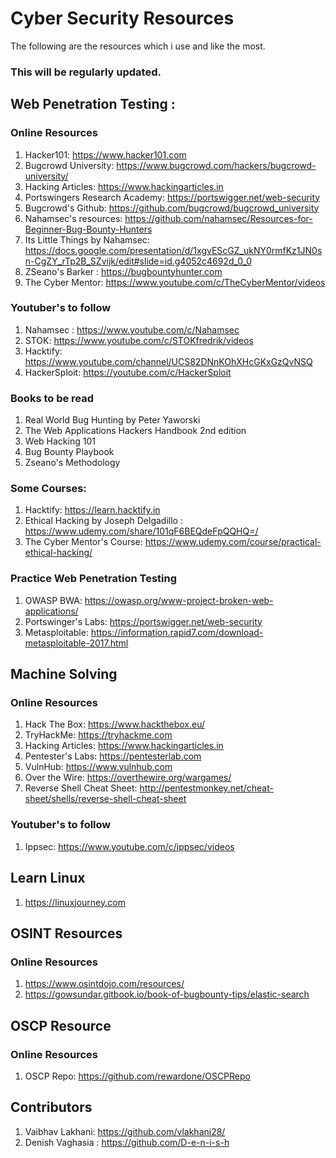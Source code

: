 # Cyber Security Resources

The following are the resources which i use and like the most.

### This will be regularly updated.

## Web Penetration Testing : 
### Online Resources

1. Hacker101: https://www.hacker101.com
2. Bugcrowd University: https://www.bugcrowd.com/hackers/bugcrowd-university/
3. Hacking Articles: https://www.hackingarticles.in
4. Portswingers Research Academy: https://portswigger.net/web-security
5. Bugcrowd's Github: https://github.com/bugcrowd/bugcrowd_university
6. Nahamsec's resources: https://github.com/nahamsec/Resources-for-Beginner-Bug-Bounty-Hunters
7. Its Little Things by Nahamsec: https://docs.google.com/presentation/d/1xgvEScGZ_ukNY0rmfKz1JN0sn-CgZY_rTp2B_SZvijk/edit#slide=id.g4052c4692d_0_0
8. ZSeano's Barker : https://bugbountyhunter.com
9. The Cyber Mentor: https://www.youtube.com/c/TheCyberMentor/videos

### Youtuber's to follow

1. Nahamsec : https://www.youtube.com/c/Nahamsec
2. STOK: https://www.youtube.com/c/STOKfredrik/videos
3. Hacktify: https://www.youtube.com/channel/UCS82DNnKOhXHcGKxGzQvNSQ
4. HackerSploit: https://youtube.com/c/HackerSploit

### Books to be read

1. Real World Bug Hunting by Peter Yaworski
2. The Web Applications Hackers Handbook 2nd edition
3. Web Hacking 101
4. Bug Bounty Playbook
5. Zseano's Methodology

### Some Courses: 
1. Hacktify: https://learn.hacktify.in
2. Ethical Hacking by Joseph Delgadillo : https://www.udemy.com/share/101qF6BEQdeFpQQHQ=/
3. The Cyber Mentor's Course: https://www.udemy.com/course/practical-ethical-hacking/

### Practice Web Penetration Testing

1. OWASP BWA: https://owasp.org/www-project-broken-web-applications/
2. Portswinger's Labs: https://portswigger.net/web-security
3. Metasploitable: https://information.rapid7.com/download-metasploitable-2017.html

## Machine Solving
### Online Resources
1. Hack The Box: https://www.hackthebox.eu/
2. TryHackMe: https://tryhackme.com
3. Hacking Articles: https://www.hackingarticles.in
4. Pentester's Labs: https://pentesterlab.com
5. VulnHub: https://www.vulnhub.com
6. Over the Wire: https://overthewire.org/wargames/
7. Reverse Shell Cheat Sheet: http://pentestmonkey.net/cheat-sheet/shells/reverse-shell-cheat-sheet

### Youtuber's to follow
1. Ippsec: https://www.youtube.com/c/ippsec/videos

## Learn Linux 
1. https://linuxjourney.com

## OSINT Resources
### Online Resources
1. https://www.osintdojo.com/resources/
2. https://gowsundar.gitbook.io/book-of-bugbounty-tips/elastic-search

## OSCP Resource
### Online Resources
1. OSCP Repo: https://github.com/rewardone/OSCPRepo

## Contributors
1. Vaibhav Lakhani: https://github.com/vlakhani28/
2. Denish Vaghasia : https://github.com/D-e-n-i-s-h
